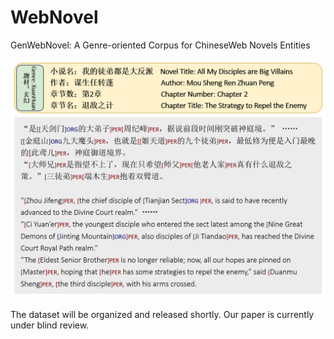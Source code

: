 # WebNovel
GenWebNovel: A Genre-oriented Corpus for ChineseWeb Novels Entities

![Example](./for_example.png)


The dataset will be organized and released shortly. Our paper is currently under blind review.
